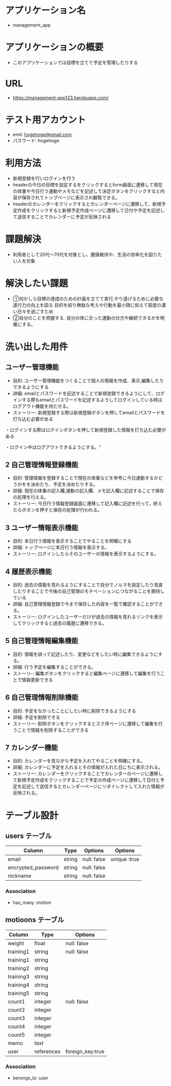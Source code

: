 # アプリケーション名 

- management_app

# アプリケーションの概要

- このアプリケーションでは目標を立てて予定を管理したりする

# URL

- https://management-app123.herokuapp.com/

# テスト用アカウント

- emil: hogehoge@gmail.com
- パスワード: hogehoge

# 利用方法

- 新規登録を行いログインを行う
- headerの今日の目標を設定するをクリックするとform画面に遷移して現在の体重や今日行う運動やメモなどを記述して決定ボタンをクリックすると内容が保存されてトップページに表示され観覧できる。
- headerのカレンダーをクリックするとカレンダーページに遷移して、新規予定作成をクリックすると新規予定作成ページに遷移して日付や予定を記述して送信することでカレンダーに予定が反映される
# 課題解決

- 利用者として20代〜70代を対象とし、健康維持や、生活の効率化を図りたい人を対象
# 解決したい課題
- ①何かしら目標の達成のための計画を立てて実行,やり遂げるために必要な遂行力の向上を図る
目的を絞り無駄な考えや行動を最小限に抑えて密度の濃い日々を過ごすため
- ②自分のことを把握する.
自分の体に合った運動の仕方や継続できるかを明確にする。

# 洗い出した用件

##	ユーザー管理機能
- 目的: ユーザー管理機能をつくることで個人の情報を作成、表示,編集したりできるようにする
- 詳細:	emailとパスワードを記述することで新規登録できるようにして、ログインする際もemailとパスワードを記述するようしてログインしている時はログアウト機能を持たせる。
- ストーリー: 新規登録する際は新規登録ボタンを押してemailとパスワードを打ち込む必要がある

・ログインする際はログインボタンを押して新規登録した情報を打ち込む必要がある

・ログイン中はログアウトできるようにする。"
## 2	自己管理情報登録機能
- 目的: 管理情報を登録することで現在の体重などを参考に今日運動するかどうかをを決めたり、予定を決めたりする。
- 詳細: 現在の体重の記入欄,運動の記入欄、メモ記入欄に記述することで保存の処理を行える。
- ストーリー: 今日行う情報登録画面に遷移して記入欄に記述を行って，終えたらボタンを押すと保存の処理が行われる。

## 3	ユーザー情報表示機能
- 目的: 本日行う情報を表示することでやることを明確にする
- 詳細: トップページに本日行う情報を表示する。
- ストーリー: ログインしたらそのユーザーの情報を表示するようにする。
## 4	履歴表示機能
- 目的: 過去の情報を見れるようにすることで自分でノルマを設定したり見直したりすることで今後の自己管理のモチベーションにつながることを期待している
-	詳細: 自己管理情報登録で今まで保存した内容を一覧で確認することができる。	
- ストーリー: ログインしたユーザーだけが過去の情報を見れるリンクを表示してクリックすると過去の履歴に遷移できる。
## 5	自己管理情報編集機能
- 目的: 情報を誤って記述したり、変更などをしたい時に編集できるようにする。
- 詳細:	行う予定を編集することができる。
- ストーリ-: 編集ボタンをクリックすると編集ページに遷移して編集を行うことで情報更新できる
## 6	自己管理情報削除機能
- 目的: 予定をなかったことにしたい時に削除できるようにする	
- 詳細: 予定を削除できる	
- ストーリー: 削除ボタンをクリックするとスク序ページに遷移して編集を行うことで情報を削除することができる
## 7	カレンダー機能
- 目的: カレンダーを見ながら予定を入れてやることを明確にする。	
- 詳細: カレンダーに予定を入れるとその情報が入れた日にちに表示される。	
- ストーリー: カレンダーをクリックすることでカレンダーのページに遷移して新規予定作成をクリックすることで予定の作成ページに遷移して日付と予定を記述して送信するとカレンダーページにリダイレクトして入れた情報が反映される。




# テーブル設計

## users テーブル

| Column               | Type     |  Options     |  Options      |
| -------------------  | -------- | ------------ | ------------- |
| email                | string   | null: false  | unique :true  |
| encrypted_password   | string   | null: false  |               |
| nickname             | string   | null: false  |               | 


### Association

- has_many :motion

##  motioons テーブル

| Column                    | Type               |  Options         |
| --------------------------| ------------------ | ---------------- |
| weight                    | float              | null: false      |
| training1                 | string             | null: false      |
| training1                 | string             |                  |
| training2                 | string             |                  |
| training3                 | string             |                  |
| training4                 | string             |                  |
| training5                 | string             |                  |
| count1                    | integer            | null: false      |
| count2                    | integer            |                  |
| count3                    | integer            |                  |
| count4                    | integer            |                  |
| count5                    | integer            |                  |
| memo                      | text               |                  |
| user                      | references         | foreign_key:true |


### Association

- berongs_to :user 




